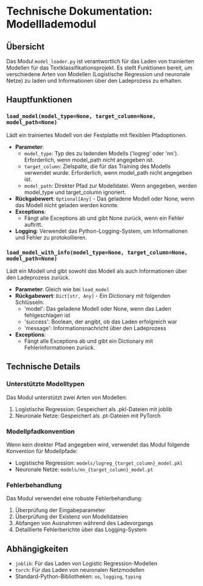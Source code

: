 # Technische Dokumentation: Modelllademodul

## Übersicht
Das Modul `model_loader.py` ist verantwortlich für das Laden von trainierten Modellen für das Textklassifikationsprojekt. Es stellt Funktionen bereit, um verschiedene Arten von Modellen (Logistische Regression und neuronale Netze) zu laden und Informationen über den Ladeprozess zu erhalten.

## Hauptfunktionen

### `load_model(model_type=None, target_column=None, model_path=None)`
Lädt ein trainiertes Modell von der Festplatte mit flexiblen Pfadoptionen.

- **Parameter**:
  - `model_type`: Typ des zu ladenden Modells ('logreg' oder 'nn'). Erforderlich, wenn model_path nicht angegeben ist.
  - `target_column`: Zielspalte, die für das Training des Modells verwendet wurde. Erforderlich, wenn model_path nicht angegeben ist.
  - `model_path`: Direkter Pfad zur Modelldatei. Wenn angegeben, werden model_type und target_column ignoriert.
- **Rückgabewert**: `Optional[Any]` - Das geladene Modell oder None, wenn das Modell nicht geladen werden konnte.
- **Exceptions**:
  - Fängt alle Exceptions ab und gibt None zurück, wenn ein Fehler auftritt.
- **Logging**: Verwendet das Python-Logging-System, um Informationen und Fehler zu protokollieren.

### `load_model_with_info(model_type=None, target_column=None, model_path=None)`
Lädt ein Modell und gibt sowohl das Modell als auch Informationen über den Ladeprozess zurück.

- **Parameter**: Gleich wie bei `load_model`
- **Rückgabewert**: `Dict[str, Any]` - Ein Dictionary mit folgenden Schlüsseln:
  - 'model': Das geladene Modell oder None, wenn das Laden fehlgeschlagen ist
  - 'success': Boolean, der angibt, ob das Laden erfolgreich war
  - 'message': Informationsnachricht über den Ladeprozess
- **Exceptions**:
  - Fängt alle Exceptions ab und gibt ein Dictionary mit Fehlerinformationen zurück.

## Technische Details

### Unterstützte Modelltypen
Das Modul unterstützt zwei Arten von Modellen:
1. Logistische Regression: Gespeichert als .pkl-Dateien mit joblib
2. Neuronale Netze: Gespeichert als .pt-Dateien mit PyTorch

### Modellpfadkonvention
Wenn kein direkter Pfad angegeben wird, verwendet das Modul folgende Konvention für Modellpfade:
- Logistische Regression: `models/logreg_{target_column}_model.pkl`
- Neuronale Netze: `models/nn_{target_column}_model.pt`

### Fehlerbehandlung
Das Modul verwendet eine robuste Fehlerbehandlung:
1. Überprüfung der Eingabeparameter
2. Überprüfung der Existenz von Modelldateien
3. Abfangen von Ausnahmen während des Ladevorgangs
4. Detaillierte Fehlerberichte über das Logging-System

## Abhängigkeiten
- `joblib`: Für das Laden von Logistic Regression-Modellen
- `torch`: Für das Laden von neuronalen Netzmodellen
- Standard-Python-Bibliotheken: `os`, `logging`, `typing`